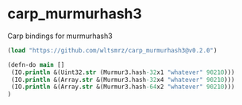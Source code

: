 # carp_murmurhash3

Carp bindings for murmurhash3

```clojure
(load "https://github.com/wltsmrz/carp_murmurhash3@v0.2.0")

(defn-do main []
 (IO.println &(Uint32.str (Murmur3.hash-32x1 "whatever" 90210)))
 (IO.println &(Array.str &(Murmur3.hash-32x4 "whatever" 90210)))
 (IO.println &(Array.str &(Murmur3.hash-64x2 "whatever" 90210)))
)
```

